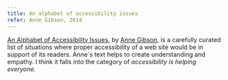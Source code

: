 ```yaml
---
title: An alphabet of accessibility issues
refer: Anne Gibson, 2014
---
```

[An Alphabet of Accessibility Issues](https://the-pastry-box-project.net/anne-gibson/2014-july-31), by [Anne Gibson](https://the-pastry-box-project.net/baker/anne-gibson), is a carefully curated list of situations where proper accessibility of a web site would be in support of its readers. Anne´s text helps to create understanding and empathy. I think it falls into the category of *accessibility is helping everyone.*
